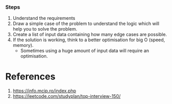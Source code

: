 ### Steps
1. Understand the requirements
2. Draw a simple case of the problem to understand the logic which will help you to solve the problem.
3. Create a list of input data containing how many edge cases are possible.
4. If the solution is working, think to a better optimisation for big O (speed, memory).
   - Sometimes using a huge amount of input data will require an optimisation.

# References
1. https://info.mcip.ro/index.php
2. https://leetcode.com/studyplan/top-interview-150/



